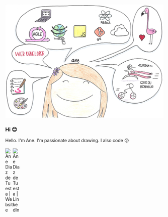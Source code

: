 ![Hello. I'm Ane. I'm passionate about drawing. I also code](https://github.com/anediaz/anediaz/blob/main/me.png)

### Hi 😊
Hello. I'm Ane. I'm passionate about drawing. I also code 😚
<br />
<br />
<a href="https://anediaz.com" target="_blank">
  <img align="left" alt="Ane Diaz de Tuesta | Website" width="24px" src="https://pics.freeicons.io/uploads/icons/png/13024609051580121307-512.png" />
</a>
<a href="https://www.linkedin.com/in/ane-diaz-de-tuesta-37785252/" target="_blank">
  <img align="left" alt="Ane Diaz de Tuesta | LinkedIn" width="24px" src="https://pics.freeicons.io/uploads/icons/png/17893955031555589921-512.png" />
</a>
